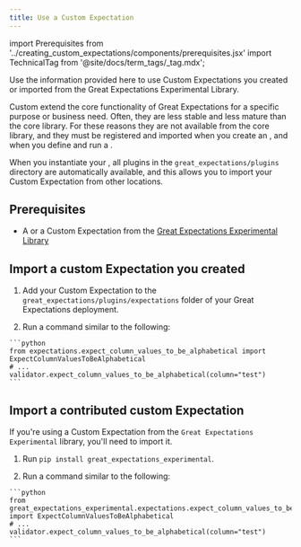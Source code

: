 ```yaml
---
title: Use a Custom Expectation
---
```

import Prerequisites from '../creating_custom_expectations/components/prerequisites.jsx'
import TechnicalTag from '@site/docs/term_tags/_tag.mdx';

Use the information provided here to use Custom Expectations you created or imported from the Great Expectations Experimental Library.

Custom <TechnicalTag tag="expectation" text="Expectations"/> extend the core functionality of Great Expectations for a specific purpose or business need. Often, they are less stable and less mature than the core library. For these reasons they are not available from the core library, and they must be registered and imported when you create an <TechnicalTag tag="expectation_suite" text="Expectation Suite"/>, and when you define and run a <TechnicalTag tag="checkpoint" text="Checkpoint"/>.

When you instantiate your <TechnicalTag tag="data_context" text="Data Context"/>, all plugins in the `great_expectations/plugins` directory are automatically available,
and this allows you to import your Custom Expectation from other locations.

## Prerequisites

<Prerequisites>

- A <TechnicalTag tag="custom_expectation" text="Custom Expectation"/> or a Custom Expectation from the [Great Expectations Experimental Library](https://github.com/great-expectations/great_expectations/tree/develop/contrib/experimental/great_expectations_experimental/expectations)

</Prerequisites>

## Import a custom Expectation you created

1. Add your Custom Expectation to the `great_expectations/plugins/expectations` folder of your Great Expectations deployment.

2. Run a command similar to the following:

<!--A snippet is required for this code block.-->

    ```python
    from expectations.expect_column_values_to_be_alphabetical import ExpectColumnValuesToBeAlphabetical
    # ...
    validator.expect_column_values_to_be_alphabetical(column="test")
    ```

## Import a contributed custom Expectation

If you're using a Custom Expectation from the `Great Expectations Experimental` library, you'll need to import it. 

1. Run `pip install great_expectations_experimental`.

2. Run a command similar to the following:

<!--A snippet is required for this code block.-->

    ```python
    from great_expectations_experimental.expectations.expect_column_values_to_be_alphabetical import ExpectColumnValuesToBeAlphabetical
    # ...
    validator.expect_column_values_to_be_alphabetical(column="test")
    ```











